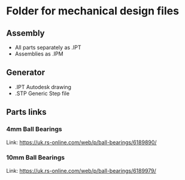# Folder for mechanical design files

## Assembly
* All parts separately as .IPT
* Assemblies as .IPM

## Generator
* .IPT Autodesk drawing
* .STP Generic Step file



## Parts links

### 4mm Ball Bearings
Link: https://uk.rs-online.com/web/p/ball-bearings/6189890/
### 10mm Ball Bearings
Link: https://uk.rs-online.com/web/p/ball-bearings/6189979/
